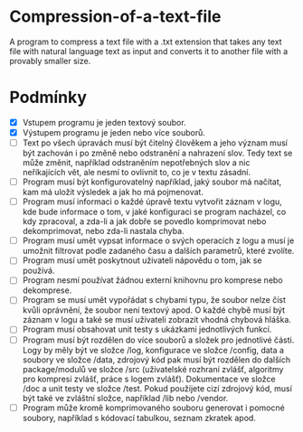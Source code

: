 # Compression-of-a-text-file
A program to compress a text file with a .txt extension that takes any text file with natural language text as input and converts it to another file with a provably smaller size.


# Podmínky
- [x] Vstupem programu je jeden textový soubor.
- [x] Výstupem programu je jeden nebo více souborů.
- [ ] Text po všech úpravách musí být čitelný člověkem a jeho význam musí být zachován i po změně nebo odstranění a nahrazení slov. Tedy text se může změnit, například odstraněním nepotřebných slov a nic neříkajících vět, ale nesmí to ovlivnit to, co je v textu zásadní.
- [ ] Program musí být konfigurovatelný například, jaký soubor má načítat, kam má uložit výsledek a jak ho má pojmenovat.
- [ ] Program musí informaci o každé úpravě textu vytvořit záznam v logu, kde bude informace o tom, v jaké konfiguraci se program nacházel, co kdy zpracoval, a zda-li a jak dobře se povedlo komprimovat nebo dekomprimovat, nebo zda-li nastala chyba.
- [ ] Program musí umět vypsat informace o svých operacích z logu a musí je umožnit filtrovat podle zadaného času a dalších parametrů, které zvolíte.
- [ ] Program musí umět poskytnout uživateli nápovědu o tom, jak se používá.
- [ ] Program nesmí používat žádnou externí knihovnu pro komprese nebo dekomprese.
- [ ] Program se musí umět vypořádat s chybami typu, že soubor nelze číst kvůli oprávnění, že soubor není textový apod. O každé chybě musí být záznam v logu a také se musí uživateli zobrazit vhodná chybová hláška.
- [ ] Program musí obsahovat unit testy s ukázkami jednotlivých funkcí.
- [ ] Program musí být rozdělen do více souborů a složek pro jednotlivé části. Logy by měly být ve složce /log, konfigurace ve složce /config, data a soubory ve složce /data, zdrojový kód pak musí být rozdělen do dalších package/modulů ve složce /src (uživatelské rozhraní zvlášť, algoritmy pro kompresi zvlášť, práce s logem zvlášť). Dokumentace ve složce /doc a unit testy ve složce /test. Pokud použijete cizí zdrojový kód, musí být také ve zvláštní složce, například /lib nebo /vendor.
- [ ] Program může kromě komprimovaného souboru generovat i pomocné soubory, například s kódovací tabulkou, seznam zkratek apod.
